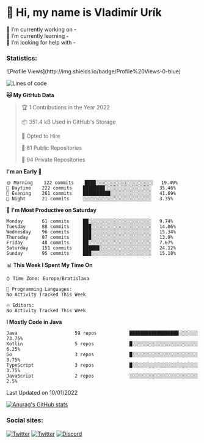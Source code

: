 <h1> 👋 Hi, my name is Vladimír Urík</h1>
<p>
 🔭 I’m currently working on -<br>
 🌱 I’m currently learning -<br>
 🤔 I’m looking for help with -<br>
</p>
<h3>Statistics:</h3>
<!--START_SECTION:waka-->
![Profile Views](http://img.shields.io/badge/Profile%20Views-0-blue)

![Lines of code](https://img.shields.io/badge/From%20Hello%20World%20I%27ve%20Written-1%20Million%20lines%20of%20code-blue)

**🐱 My GitHub Data** 

> 🏆 1 Contributions in the Year 2022
 > 
> 📦 351.4 kB Used in GitHub's Storage 
 > 
> 💼 Opted to Hire
 > 
> 📜 81 Public Repositories 
 > 
> 🔑 94 Private Repositories  
 > 
**I'm an Early 🐤** 

```text
🌞 Morning    122 commits    ████░░░░░░░░░░░░░░░░░░░░░   19.49% 
🌆 Daytime    222 commits    ████████░░░░░░░░░░░░░░░░░   35.46% 
🌃 Evening    261 commits    ██████████░░░░░░░░░░░░░░░   41.69% 
🌙 Night      21 commits     ░░░░░░░░░░░░░░░░░░░░░░░░░   3.35%

```
📅 **I'm Most Productive on Saturday** 

```text
Monday       61 commits     ██░░░░░░░░░░░░░░░░░░░░░░░   9.74% 
Tuesday      88 commits     ███░░░░░░░░░░░░░░░░░░░░░░   14.06% 
Wednesday    96 commits     ███░░░░░░░░░░░░░░░░░░░░░░   15.34% 
Thursday     87 commits     ███░░░░░░░░░░░░░░░░░░░░░░   13.9% 
Friday       48 commits     ██░░░░░░░░░░░░░░░░░░░░░░░   7.67% 
Saturday     151 commits    ██████░░░░░░░░░░░░░░░░░░░   24.12% 
Sunday       95 commits     ███░░░░░░░░░░░░░░░░░░░░░░   15.18%

```


📊 **This Week I Spent My Time On** 

```text
⌚︎ Time Zone: Europe/Bratislava

💬 Programming Languages: 
No Activity Tracked This Week

🔥 Editors: 
No Activity Tracked This Week

```

**I Mostly Code in Java** 

```text
Java                     59 repos            ██████████████████░░░░░░░   73.75% 
Kotlin                   5 repos             █░░░░░░░░░░░░░░░░░░░░░░░░   6.25% 
Go                       3 repos             █░░░░░░░░░░░░░░░░░░░░░░░░   3.75% 
TypeScript               3 repos             █░░░░░░░░░░░░░░░░░░░░░░░░   3.75% 
JavaScript               2 repos             ░░░░░░░░░░░░░░░░░░░░░░░░░   2.5%

```



 Last Updated on 10/01/2022
<!--END_SECTION:waka-->

[![Anurag's GitHub stats](https://github-readme-stats.vercel.app/api?username=vladimir-urik)](https://github.com/anuraghazra/github-readme-stats)

<h3>Social sites:</h3>
<p><a href="https://twitter.com/GGGEDR" target="_blank"><img alt="Twitter" src="https://img.shields.io/badge/twitter-%231DA1F2.svg?&style=for-the-badge&logo=twitter&logoColor=white" /></a> <a href="https://www.reddit.com/user/GGGEDR" target="_blank"><img alt="Twitter" src="https://img.shields.io/badge/reddit-%23FE6262.svg?&style=for-the-badge&logo=reddit&logoColor=white" /></a> <a href="https://discord.com/users/535708984959827978" target="_blank"><img alt="Discord" src="https://img.shields.io/badge/discord-%235865f2.svg?&style=for-the-badge&logo=discord&logoColor=white" />
</p>
